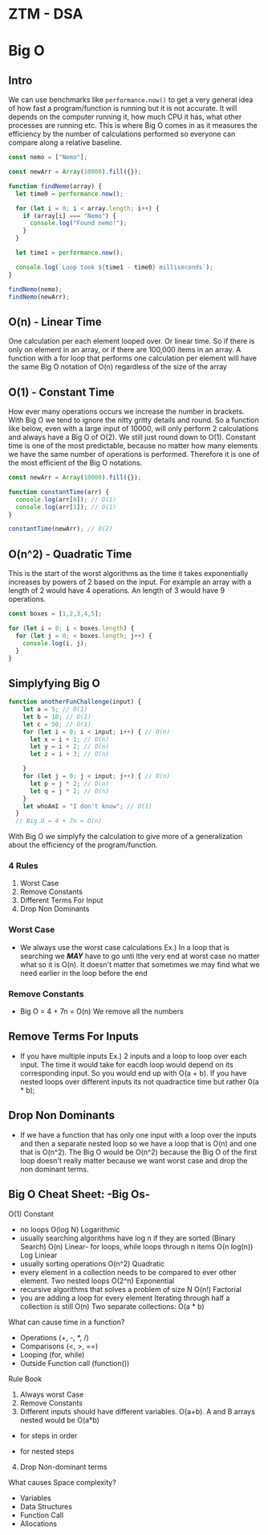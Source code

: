 # ZTM - DSA

# Big O

## Intro

We can use benchmarks like `performance.now()` to get a very general idea of how fast a program/function is running but it is not accurate. It will depends on the computer running it, how much CPU it has, what other processes are running etc. This is where Big O comes in as it measures the efficiency by the number of calculations performed so everyone can compare along a relative baseline.

```js
const nemo = ["Nemo"];

const newArr = Array(10000).fill({});

function findNemo(array) {
  let time0 = performance.now();

  for (let i = 0; i < array.length; i++) {
    if (array[i] === "Nemo") {
      console.log("Found nemo!");
    }
  }

  let time1 = performance.now();

  console.log(`Loop took ${time1 - time0} milliseconds`);
}

findNemo(nemo);
findNemo(newArr);
```


## O(n) - Linear Time

One calculation per each element looped over. Or linear time. So if there is only on element in an array, or if there are 100,000 items in an array. A function with a for loop that performs one calculation per element will have the same Big O notation of O(n) regardless of the size of the array

## O(1) - Constant Time

How ever many operations occurs we increase the number in brackets. With Big O we tend to ignore the nitty gritty details and round. So a function like below, even with a large input of 10000, will only perform 2 calculations and always have a Big O of O(2). We still just round down to O(1). Constant time is one of the most predictable, because no matter how many elements we have the same number of operations is performed. Therefore it is one of the most efficient of the Big O notations.

```js
const newArr = Array(10000).fill({}); 

function constantTime(arr) {
  console.log(arr[0]); // O(1)
  console.log(arr[1]); // O(1)
}

constantTime(newArr); // O(2)
```

## O(n^2) - Quadratic Time

This is the start of the worst algorithms as the time it takes exponentially increases by powers of 2 based on the input. For example an array with a length of 2 would have 4 operations. An length of 3 would have 9 operations.

```js
const boxes = [1,2,3,4,5];

for (let i = 0; i < boxes.length) {
  for (let j = 0; < boxes.length; j++) {
    console.log(i, j);
  }
}
```


## Simplyfying Big O

```js
function anotherFunChallenge(input) {
    let a = 5; // O(1)
    let b = 10; // O(1)
    let c = 50; // O(1)
    for (let i = 0; i < input; i++) { // O(n)
      let x = i + 1; // O(n)
      let y = i + 2; // O(n)
      let z = i + 3; // O(n)

    }
    for (let j = 0; j < input; j++) { // O(n)
      let p = j * 2; // O(n)
      let q = j * 2; // O(n) 
    }
    let whoAmI = "I don't know"; // O(1)
  }
  // Big O = 4 + 7n = O(n)
```

With Big O we simplyfy the calculation to give more of a generalization about the efficiency of the program/function.




### 4 Rules
1. Worst Case
2. Remove Constants
3. Different Terms For Input
4. Drop Non Dominants

### Worst Case
- We always use the worst case calculations Ex.) In a loop that is searching we ***MAY*** have to go unti lthe very end at worst case no matter what so it is O(n). It doesn't matter that sometimes we may find what we need earlier in the loop before the end

### Remove Constants
- Big O = 4 + 7n = O(n) We remove all the numbers

## Remove Terms For Inputs
- If you have multiple inputs Ex.) 2 inputs and a loop to loop over each input. The time it would take for eacdh loop would depend on its corresponding input. So you would end up with O(a + b). If you have nested loops over different inputs its not quadractice time but rather 0(a * b);

## Drop Non Dominants
- If we have a function that has only one input with a loop over the inputs and then a separate nested loop so we have a loop that is O(n) and one that is O(n^2). The Big O would be O(n^2) because the Big O of the first loop doesn't really matter because we want worst case and drop the non dominant terms.


## Big O Cheat Sheet: -Big Os-
O(1) Constant
- no loops
O(log N) Logarithmic
- usually searching algorithms have log n if they are sorted (Binary Search) O(n) Linear- for loops, while loops through n items
O(n log(n)) Log Liniear
- usually sorting operations
O(n^2) Quadratic
- every element in a collection needs to be compared to ever other element. Two nested loops
O(2^n) Exponential
- recursive algorithms that solves a problem of size N
O(n!) Factorial
- you are adding a loop for every element
Iterating through half a collection is still O(n) Two separate collections: O(a * b)

What can cause time in a function? 
- Operations (+, -, *, /) 
- Comparisons (<, >, ==)
- Looping (for, while)
- Outside Function call (function())

Rule Book
1. Always worst Case
2. Remove Constants
3. Different inputs should have different variables. O(a+b). A and B arrays nested would be O(a*b)
+ for steps in order
* for nested steps
4. Drop Non-dominant terms

What causes Space complexity?
- Variables
- Data Structures 
- Function Call 
- Allocations



